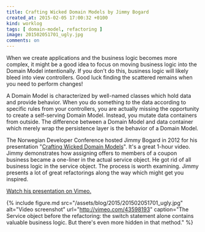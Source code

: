 ```yaml
---
title: Crafting Wicked Domain Models by Jimmy Bogard
created_at: 2015-02-05 17:00:32 +0100
kind: worklog
tags: [ domain-model, refactoring ]
image: 201502051701_ugly.jpg
comments: on
---
```



When we create applications and the business logic becomes more complex, it might be a good idea to focus on moving business logic into the Domain Model intentionally. If you don't do this, business logic will likely bleed into view controllers. Good luck finding the scattered remains when you need to perform changes!

A Domain Model is characterized by well-named classes which hold data and provide behavior. When you do something _to_ the data according to specific rules from your controllers, you are actually missing the opportunity to create a self-serving Domain Model. Instead, you mutate data containers from outside. The difference between a Domain Model and data container which merely wrap the persistence layer is the behavior of a Domain Model.

The Norwegian Developer Conference hosted Jimmy Bogard in 2012 for his presentation "[Crafting Wicked Domain Models][pres]". It's a great 1-hour video. Jimmy demonstrates how assigning offers to members of a coupon business became a one-liner in the actual service object. He got rid of all business logic in the service object. The process is worth examining. Jimmy presents a lot of great refactorings along the way which might get you inspired.

[Watch his presentation on Vimeo.][pres]

{% include figure.md src="/assets/blog/2015/201502051701_ugly.jpg" alt="Video screenshot" url="http://vimeo.com/43598193" caption="The Service object before the refactoring: the switch statement alone contains valuable business logic. But there's even more hidden in that method." %}


[pres]: http://vimeo.com/43598193
[summary]: http://programmers.stackexchange.com/a/221238/89665
